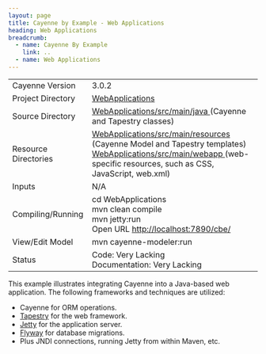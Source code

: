 ```yaml
---
layout: page
title: Cayenne by Example - Web Applications
heading: Web Applications
breadcrumb:
  - name: Cayenne By Example
    link: ..
  - name: Web Applications
---
```


<table class="pb">
  <tr>
    <td>Cayenne Version</td>
    <td>3.0.2</td>
  </tr>
  <tr>
    <td>Project Directory</td>
    <td>
      <a href="https://github.com/mrg/cbe/tree/master/WebApplications">WebApplications</a>
    </td>
  </tr>
  <tr>
    <td>Source Directory</td>
    <td>
      <a href="https://github.com/mrg/cbe/tree/master/WebApplications/src/main/java">
        WebApplications/src/main/java
      </a>
      (Cayenne and Tapestry classes)
    </td>
  </tr>
  <tr>
    <td>Resource Directories</td>
    <td>
      <a href="https://github.com/mrg/cbe/tree/master/WebApplications/src/main/resources">
        WebApplications/src/main/resources
      </a>
      (Cayenne Model and Tapestry templates)
      <br/>
      <a href="https://github.com/mrg/cbe/tree/master/WebApplications/src/main/webapp">
        WebApplications/src/main/webapp
      </a>
      (web-specific resources, such as CSS, JavaScript, web.xml)
    </td>
  </tr>
    <td>Inputs</td>
    <td>N/A</td>
  <tr>
  </tr>
  <tr>
    <td>Compiling/Running</td>
    <td>
      cd WebApplications<br/>
      mvn clean compile<br/>
      mvn jetty:run<br/>
      Open URL <a href="http://localhost:7890/cbe/">http://localhost:7890/cbe/</a>
    </td>
  </tr>
  <tr>
    <td>View/Edit Model</td>
    <td>mvn cayenne-modeler:run</td>
  </tr>
  </tr>
    <td>Status</td>
    <td>
      Code: Very Lacking<br/>
      Documentation: Very Lacking
    </td>
  <tr>
</table>

This example illustrates integrating Cayenne into a Java-based web application. The following frameworks and techniques are utilized:

* Cayenne for ORM operations.
* [Tapestry](http://tapestry.apache.org/) for the web framework.
* [Jetty](http://www.eclipse.org/jetty/) for the application server.
* [Flyway](http://flywaydb.org/) for database migrations.
* Plus JNDI connections, running Jetty from within Maven, etc.

